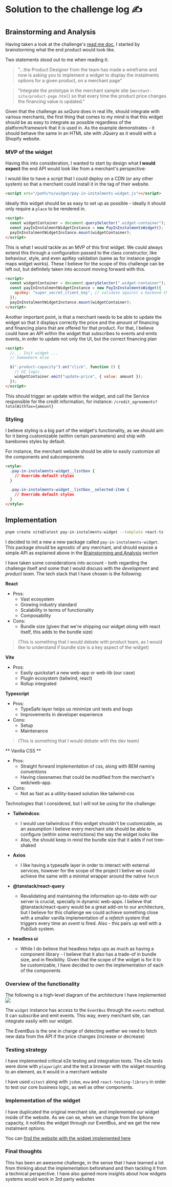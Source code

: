# Solution to the challenge log ✍️

## Brainstorming and Analysis

Having taken a look at the challenge's [read me doc](README.md), I started by brainstorming what the end product would look like.

Two statements stood out to me when reading it:

> "...the Product Designer from the team has made a wireframe and now is asking you to implement a widget to display the instalments options for a given product, on a merchant page"

> "Integrate the prototype in the merchant sample site (`merchant-site/product-page.html`) so that every time the product price changes the financing value is updated."

Given that the challenge as _seQura_ does in real life, should integrate with various merchants, the first thing that comes to my mind is that this widget should be as easy to integrate as possible regardless of the platform/framework that it is used in. As the example demonstrates - it should behave the same in an HTML site with JQuery as it would with a Shopify website.

### MVP of the widget

Having this into consideration, I wanted to start by design what **I would expect** the end API would look like from a merchant's perspective:

I would like to have a script that I could deploy on a CDN (or any other system) so that a merchant could install it in the <head> tag of their website.

```html
<script src="/path/to/widget/pay-in-instalments-widget.js"></script>
```

Ideally this widget should be as easy to set up as possible - ideally it should only require a `place` to be rendered in.

```html
<script>
  const widgetContainer = document.querySelector(".widget-container"); // This node is up to the merchant website to decide
  const payInInstalmentWidgetInstance = new PayInInstalmentsWidget();
  payInInstalmentWidgetInstance.mount(widgetContainer);
</script>
```

This is what I would tackle as an MVP of this first widget. We could always extend this through a configuration passed to the class constructor, like behaviour, style, and even apiKey validation (same as for instance google maps widget works). These I believe for the scope of this challenge can be left out, but definitely taken into account moving forward with this.

```html
<script>
  const widgetContainer = document.querySelector(".widget-container"); // This node is up to the merchant website to decide
  const payInInstalmentWidgetInstance = new PayInInstalmentsWidget({
    apiKey: "super_secret_client_key", // validate against a backend that ensures the API KEY is correct
  });
  payInInstalmentWidgetInstance.mount(widgetContainer);
</script>
```

Another important point, is that a merchant needs to be able to update the widget so that it displays correctly the price and the amount of financing and financing plans that are offered for that product. For that, I believe could have an API within the widget that subscribes to events and emits events, in order to update not only the UI, but the correct financing plan

```html
<script>
  //... Init widget ...
  // Somewhere else

  $(".product-capacity").on("click", function () {
    // UI logic
    widgetContainer.emit("update-price", { value: amount });
  });
</script>
```

This should trigger an update within the widget, and call the Service responsible for the credit information, for instance: `/credit_agreements?totalWithTax={amount}`

### Styling

I believe styling is a big part of the widget's functionality, as we should aim for it being customizable (within certain parameters) and ship with barebones styles by default.

For instance, the merchant website should be able to easily customize all the components and subcomponents

```html
<style>
  .pay-in-instalments-widget__listbox {
    // Override default styles
  }

  .pay-in-instalments-widget__listbox__selected-item {
    // Override default styles
  }
</style>
```

## Implementation

```sh
pnpm create vite@latest pay-in-instalments-widget --template react-ts
```

I decided to init a new a new package called `pay-in-instalments-widget`. This package should be agnostic of any merchant, and should expose a simple API as explained above in the [Brainstorming and Analysis](#brainstorming-and-analysis) section

I have taken some considerations into account - both regarding the challenge itself and some that I would discuss with the _development_ and _product team_. The tech stack that I have chosen is the following:

**React**

- Pros:
  - Vast ecosystem
  - Growing industry standard
  - Scalability in terms of functionality
  - Composability
- Cons:
  - Bundle size (given that we're shipping our widget _along_ with react itself, this adds to the bundle size)

> (This is something that I would debate with product team, as I would like to understand if bundle size is a key aspect of the widget)

**Vite**

- Pros:
  - Easily quickstart a new web-app or web-lib (our case)
  - Plugin ecosystem (tailwind, react)
  - Rollup integrated

**Typescript**

- Pros:
  - TypeSafe layer helps us minimize unit tests and bugs
  - Improvements in developer experience
- Cons:
  - Setup
  - Maintenance

> (This is something that I would debate with the dev team)

** Vanilla CSS **

- Pros:
  - Straight forward implementation of css, along with BEM naming conventions
  - Having classnames that could be modified from the merchant's web/web-app.
- Cons:
  - Not as fast as a utility-based solution like tailwind-css

Technologies that I considered, but I will not be using for the challenge:

- **Tailwindcss**:

  - I would use tailwindcss if this widget shouldn't be customizable, as an assumption I believe every merchant site should be able to configure (within some restrictions) the way the widget looks like
  - Also, the should keep in mind the bundle size that it adds if not tree-shaked

- **Axios**

  - I like having a typesafe layer in order to interact with external services, however for the scope of the project I belive we could achieve the same with a minimal wrapper around the native `fetch`

- **@tanstack/react-query**

  - Revalidating and maintaining the information up-to-date with our server is crucial, specially in dynamic web-apps. I believe that @tanstack/react-query would be a great add-on to our architecture, but I believe for this challenge we could achieve something close with a smaller vanilla implementation of a _refetch_ system that triggers every time an _event_ is fired. Also - this pairs up well with a _PubSub_ system.

- **headless ui**
  - While I do believe that headless helps ups as much as having a component library - I believe that it also has a trade-of in bundle size, and in flexibility. Given that the scope of the widget is for it to be customizable, I have decided to own the implementation of each of the components

### Overview of the functionality

The following is a high-level diagram of the architecture I have implemented
![](./docs/event-bus-flow.png)

The `widget` instance has access to the `EventBus` through the `events` method. It can subscribe and emit events. This way, every merchant site, can integrate easily with our widget.

The EventBus is the one in charge of detecting wether we need to fetch new data from the API if the price changes (increase or decrease)

### Testing strategy

I have implemented critical e2e testing and integration tests. The e2e tests were done with `playwright` and the test a browser with the widget mounting to an element, as it would in a merchant website

I have used `vitest` along with `jsdom`, `msw` and `react-testing-library` in order to test our core business logic, as well as other components.

### Implementation of the widget

I have duplicated the original merchant site, and implemented our widget inside of the website.
As we can se, when we change from the Iphone capacity, it notifies the widget through our EventBus, and we get the new instalment options.

You can [find the website with the widget implemented here](./merchant-site-with-widget/)

### Final thoughts

This has been an awesome challenge, in the sense that I have learned a lot from thinking about the implementation beforehand and then tackling it from a technical perspective. I have also gained more insights about how widgets systems would work in 3rd party websites
